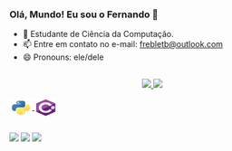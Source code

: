 ### Olá, Mundo! Eu sou o Fernando 👋

- 🌱 Estudante de Ciência da Computação.
- 📫 Entre em contato no e-mail: frebletb@outlook.com
- 😄 Pronouns: ele/dele

##

<div align="center">
  <a href="https://github.com/frborgesl">
  <img height="150em" src="https://github-readme-stats.vercel.app/api/top-langs/?username=frborgesl&layout=compact&langs_count=0&theme=tokyonight"/>
  <img height="150em" src="https://github-readme-stats.vercel.app/api?username=frborgesl&show_icons=true&theme=tokyonight&include_all_commits=true&count_private=true"/>
</div>
<div style="display: inline_block"><br>
  <img align="center" alt="Python" height="30" width="40" src="https://raw.githubusercontent.com/devicons/devicon/master/icons/python/python-original.svg">
  <img align="center" alt="Csharp" height="30" width="40" src="https://raw.githubusercontent.com/devicons/devicon/master/icons/csharp/csharp-original.svg">
</div>
  
##
  
<div>
    <a href="https://www.linkedin.com/in/fernando-ribeiro-borges-lopes-b6bb94169/" target="_blank"><img src="https://img.shields.io/badge/-LinkedIn-%230077B5?style=for-the-badge&logo=linkedin&logoColor=white" target="_blank"></a>
  <a href="https://www.instagram.com/frborgesl/" target="_blank"><img src="https://img.shields.io/badge/-Instagram-%23E4405F?style=for-the-badge&logo=instagram&logoColor=white" target="_blank"></a>
  <a href = "mailto:frebletb@outlook.com"><img src="https://img.shields.io/badge/Microsoft_Outlook-0078D4?style=for-the-badge&logo=microsoft-outlook&logoColor=white" target="_blank"></a>
</div>
